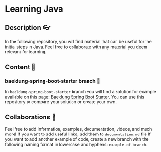 # Learning Java

## Description 👓
In the following repository, you will find material that can be useful for the initial steps in Java. Feel free to collaborate with any material you deem relevant for learning.

## Content 📝
### baeldung-spring-boot-starter branch 🌳
In `baeldung-spring-boot-starter` branch you will find a solution for example available on this page: [Baeldung Spring Boot Starter](https://www.baeldung.com/spring-boot-start). You can use this repository to compare your solution or create your own.

## Collaborations 🤝
Feel free to add information, examples, documentation, videos, and much more!
If you want to add useful links, add them to `documentation.md` file
If you want to add another example of code, create a new branch with the following naming format in lowercase and hyphens: `example-of-branch`.
